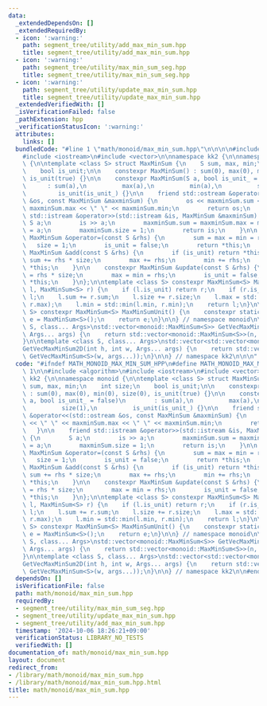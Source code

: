 ```yaml
---
data:
  _extendedDependsOn: []
  _extendedRequiredBy:
  - icon: ':warning:'
    path: segment_tree/utility/add_max_min_sum.hpp
    title: segment_tree/utility/add_max_min_sum.hpp
  - icon: ':warning:'
    path: segment_tree/utility/max_min_sum_seg.hpp
    title: segment_tree/utility/max_min_sum_seg.hpp
  - icon: ':warning:'
    path: segment_tree/utility/update_max_min_sum.hpp
    title: segment_tree/utility/update_max_min_sum.hpp
  _extendedVerifiedWith: []
  _isVerificationFailed: false
  _pathExtension: hpp
  _verificationStatusIcon: ':warning:'
  attributes:
    links: []
  bundledCode: "#line 1 \"math/monoid/max_min_sum.hpp\"\n\n\n\n#include <algorithm>\n\
    #include <iostream>\n#include <vector>\n\nnamespace kk2 {\n\nnamespace monoid\
    \ {\n\ntemplate <class S> struct MaxMinSum {\n    S sum, max, min;\n    int size;\n\
    \    bool is_unit;\n\n    constexpr MaxMinSum() : sum(0), max(0), min(0), size(0),\
    \ is_unit(true) {}\n\n    constexpr MaxMinSum(S a, bool is_unit_ = false)\n  \
    \      : sum(a),\n          max(a),\n          min(a),\n          size(1),\n \
    \         is_unit(is_unit_) {}\n\n    friend std::ostream &operator<<(std::ostream\
    \ &os, const MaxMinSum &maxminSum) {\n        os << maxminSum.sum << \" \" <<\
    \ maxminSum.max << \" \" << maxminSum.min;\n        return os;\n    }\n\n    friend\
    \ std::istream &operator>>(std::istream &is, MaxMinSum &maxminSum) {\n       \
    \ S a;\n        is >> a;\n        maxminSum.sum = maxminSum.max = maxminSum.min\
    \ = a;\n        maxminSum.size = 1;\n        return is;\n    }\n\n    constexpr\
    \ MaxMinSum &operator=(const S &rhs) {\n        sum = max = min = rhs;\n     \
    \   size = 1;\n        is_unit = false;\n        return *this;\n    }\n\n    constexpr\
    \ MaxMinSum &add(const S &rhs) {\n        if (is_unit) return *this;\n       \
    \ sum += rhs * size;\n        max += rhs;\n        min += rhs;\n        return\
    \ *this;\n    }\n\n    constexpr MaxMinSum &update(const S &rhs) {\n        sum\
    \ = rhs * size;\n        max = min = rhs;\n        is_unit = false;\n        return\
    \ *this;\n    }\n};\n\ntemplate <class S> constexpr MaxMinSum<S> MaxMinSumOp(MaxMinSum<S>\
    \ l, MaxMinSum<S> r) {\n    if (l.is_unit) return r;\n    if (r.is_unit) return\
    \ l;\n    l.sum += r.sum;\n    l.size += r.size;\n    l.max = std::max(l.max,\
    \ r.max);\n    l.min = std::min(l.min, r.min);\n    return l;\n}\n\ntemplate <class\
    \ S> constexpr MaxMinSum<S> MaxMinSumUnit() {\n    constexpr static MaxMinSum<S>\
    \ e = MaxMinSum<S>();\n    return e;\n}\n\n} // namespace monoid\n\ntemplate <class\
    \ S, class... Args>\nstd::vector<monoid::MaxMinSum<S>> GetVecMaxMinSum(int n,\
    \ Args... args) {\n    return std::vector<monoid::MaxMinSum<S>>(n, monoid::MaxMinSum<S>(args...));\n\
    }\n\ntemplate <class S, class... Args>\nstd::vector<std::vector<monoid::MaxMinSum<S>>>\n\
    GetVecMaxMinSum2D(int h, int w, Args... args) {\n    return std::vector<std::vector<monoid::MaxMinSum<S>>>(h,\
    \ GetVecMaxMinSum<S>(w, args...));\n}\n\n} // namespace kk2\n\n\n"
  code: "#ifndef MATH_MONOID_MAX_MIN_SUM_HPP\n#define MATH_MONOID_MAX_MIN_SUM_HPP\
    \ 1\n\n#include <algorithm>\n#include <iostream>\n#include <vector>\n\nnamespace\
    \ kk2 {\n\nnamespace monoid {\n\ntemplate <class S> struct MaxMinSum {\n    S\
    \ sum, max, min;\n    int size;\n    bool is_unit;\n\n    constexpr MaxMinSum()\
    \ : sum(0), max(0), min(0), size(0), is_unit(true) {}\n\n    constexpr MaxMinSum(S\
    \ a, bool is_unit_ = false)\n        : sum(a),\n          max(a),\n          min(a),\n\
    \          size(1),\n          is_unit(is_unit_) {}\n\n    friend std::ostream\
    \ &operator<<(std::ostream &os, const MaxMinSum &maxminSum) {\n        os << maxminSum.sum\
    \ << \" \" << maxminSum.max << \" \" << maxminSum.min;\n        return os;\n \
    \   }\n\n    friend std::istream &operator>>(std::istream &is, MaxMinSum &maxminSum)\
    \ {\n        S a;\n        is >> a;\n        maxminSum.sum = maxminSum.max = maxminSum.min\
    \ = a;\n        maxminSum.size = 1;\n        return is;\n    }\n\n    constexpr\
    \ MaxMinSum &operator=(const S &rhs) {\n        sum = max = min = rhs;\n     \
    \   size = 1;\n        is_unit = false;\n        return *this;\n    }\n\n    constexpr\
    \ MaxMinSum &add(const S &rhs) {\n        if (is_unit) return *this;\n       \
    \ sum += rhs * size;\n        max += rhs;\n        min += rhs;\n        return\
    \ *this;\n    }\n\n    constexpr MaxMinSum &update(const S &rhs) {\n        sum\
    \ = rhs * size;\n        max = min = rhs;\n        is_unit = false;\n        return\
    \ *this;\n    }\n};\n\ntemplate <class S> constexpr MaxMinSum<S> MaxMinSumOp(MaxMinSum<S>\
    \ l, MaxMinSum<S> r) {\n    if (l.is_unit) return r;\n    if (r.is_unit) return\
    \ l;\n    l.sum += r.sum;\n    l.size += r.size;\n    l.max = std::max(l.max,\
    \ r.max);\n    l.min = std::min(l.min, r.min);\n    return l;\n}\n\ntemplate <class\
    \ S> constexpr MaxMinSum<S> MaxMinSumUnit() {\n    constexpr static MaxMinSum<S>\
    \ e = MaxMinSum<S>();\n    return e;\n}\n\n} // namespace monoid\n\ntemplate <class\
    \ S, class... Args>\nstd::vector<monoid::MaxMinSum<S>> GetVecMaxMinSum(int n,\
    \ Args... args) {\n    return std::vector<monoid::MaxMinSum<S>>(n, monoid::MaxMinSum<S>(args...));\n\
    }\n\ntemplate <class S, class... Args>\nstd::vector<std::vector<monoid::MaxMinSum<S>>>\n\
    GetVecMaxMinSum2D(int h, int w, Args... args) {\n    return std::vector<std::vector<monoid::MaxMinSum<S>>>(h,\
    \ GetVecMaxMinSum<S>(w, args...));\n}\n\n} // namespace kk2\n\n#endif // MATH_MONOID_MAX_MIN_SUM_HPP\n"
  dependsOn: []
  isVerificationFile: false
  path: math/monoid/max_min_sum.hpp
  requiredBy:
  - segment_tree/utility/max_min_sum_seg.hpp
  - segment_tree/utility/update_max_min_sum.hpp
  - segment_tree/utility/add_max_min_sum.hpp
  timestamp: '2024-10-06 18:26:21+09:00'
  verificationStatus: LIBRARY_NO_TESTS
  verifiedWith: []
documentation_of: math/monoid/max_min_sum.hpp
layout: document
redirect_from:
- /library/math/monoid/max_min_sum.hpp
- /library/math/monoid/max_min_sum.hpp.html
title: math/monoid/max_min_sum.hpp
---
```

